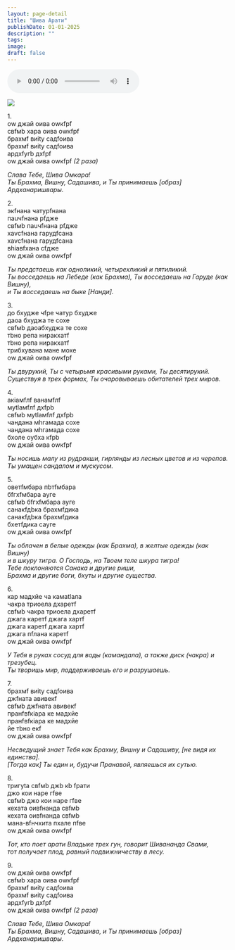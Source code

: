 ```yaml
---
layout: page-detail
title: "Шива Арати"
publishDate: 01-01-2025
description: ""
tags:
image:
draft: false
---
```


<audio title=" - Шива Арати.mp3" src="https://filer-api.advayta.org/v1.0/public/files/72695" controls=""></audio>

![](/upload/iblock/410/4109a4b3b27c259589ad2a0ae0ffb787.jpg) 

1\.   
 оw джай oива оwкfрf  
 свfмb хара oива оwкfрf  
 брахмf виitу садfoива  
 брахмf виitу садfoива  
 ардхfyгb дхfрf  
 оw джай oива оwкfрf _(2 раза)_ 

_Слава Тебе, Шива Омкара!_   
 _Ты Брахма, Вишну, Садашива, и Ты принимаешь \[образ\] Ардханаришвары._ 

2\.   
 экfнана чатурfнана  
 паuчfнана рfдже  
 свfмb паuчfнана рfдже  
 хаvсfнана гарудfсана  
 хаvсfнана гарудfсана  
 вhiавfхана сfдже  
 оw джай oива оwкfрf 

_Ты предстаешь как одноликий, четырехликий и пятиликий._   
 _Ты восседаешь на Лебеде (как Брахма), Ты восседаешь на Гаруде (как Вишну),_   
 _и Ты восседаешь на быке \[Нанди\]._ 

3\.   
 до бхудже чfре чатур бхудже  
 даoа бхуджа те сохе  
 свfмb даoабхуджа те сохе  
 тbно рeпа ниракхатf  
 тbно рeпа ниракхатf  
 трибхувана мане мохе  
 оw джай oива оwкfрf 

_Ты двурукий, Ты с четырьмя красивыми руками, Ты десятирукий._   
 _Существуя в трех формах, Ты очаровываешь обитателей трех миров._ 

4\.   
 акiамfлf ванамfлf  
 муtlамfлf дхfрb  
 свfмb муtlамfлf дхfрb  
 чандана мhгамада сохе  
 чандана мhгамада сохе  
 бхоле oубха кfрb  
 оw джай oива оwкfрf 

_Ты носишь малу из рудракши, гирлянды из лесных цветов и из черепов._   
 _Ты умащен сандалом и мускусом._ 

5\.   
 oветfмбара пbтfмбара  
 бfгхfмбара аyге  
 свfмb бfгхfмбара аyге  
 санакfдbка брахмfдика  
 санакfдbка брахмfдика  
 бхeтfдика саyге  
 оw джай oива оwкfрf 

_Ты облачен в белые одежды (как Брахма), в желтые одежды (как Вишну)_   
 _и в шкуру тигра. О Господь, на Твоем теле шкура тигра!_   
 _Тебе поклоняются Санака и другие риши,_   
 _Брахма и другие боги, бхуты и другие существа._ 

6\.   
 кар мадхйе ча камаtlала  
 чакра триoeла дхаретf  
 свfмb чакра триoeла дхаретf  
 джага каретf джага хартf  
 джага каретf джага хартf  
 джага пfлана каретf  
 оw джай oива оwкfрf 

_У Тебя в руках сосуд для воды (камандала), а также диск (чакра) и трезубец._   
 _Ты творишь мир, поддерживаешь его и разрушаешь._ 

7\.   
 брахмf виitу садfoива  
 джfната авивекf  
 свfмb джfната авивекf  
 пранfвfкiара ке мадхйе  
 пранfвfкiара ке мадхйе  
 йе тbно екf  
 оw джай oива оwкfрf 

_Несведущий знает Тебя как Брахму, Вишну и Садашиву, \[не видя их единства\]._   
 _\[Тогда как\] Ты един и, будучи Пранавой, являешься их сутью._ 

8\.   
 тригуtа свfмb джb кb fрати  
 джо кои наре гfве  
 свfмb джо кои наре гfве  
 кехата oивfнанда свfмb  
 кехата oивfнанда свfмb  
 мана\-вfнчхита пхале пfве  
 оw джай oива оwкfрf 

_Тот, кто поет арати Владыке трех гун, говорит Шивананда Свами,_   
 _тот получает плод, равный подвижничеству в лесу._ 

9\.   
 оw джай oива оwкfрf  
 свfмb хара oива оwкfрf  
 брахмf виitу садfoива  
 брахмf виitу садfoива  
 ардхfyгb дхfрf  
 оw джай oива оwкfрf _(2 раза)_ 

_Слава Тебе, Шива Омкара!_   
 _Ты Брахма, Вишну, Садашива, и Ты принимаешь \[образ\] Ардханаришвары._ 

  
